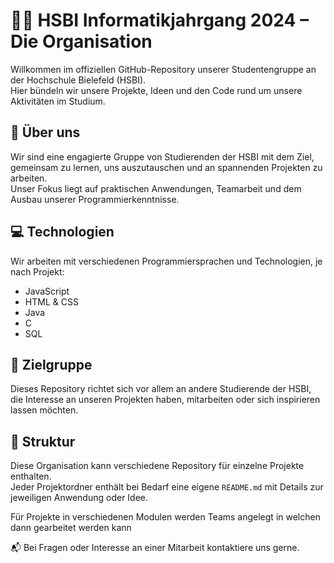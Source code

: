 # 🧑‍💻 HSBI Informatikjahrgang 2024 – Die Organisation

Willkommen im offiziellen GitHub-Repository unserer Studentengruppe an der Hochschule Bielefeld (HSBI).  
Hier bündeln wir unsere Projekte, Ideen und den Code rund um unsere Aktivitäten im Studium.

## 🎯 Über uns

Wir sind eine engagierte Gruppe von Studierenden der HSBI mit dem Ziel, gemeinsam zu lernen, uns auszutauschen und an spannenden Projekten zu arbeiten.  
Unser Fokus liegt auf praktischen Anwendungen, Teamarbeit und dem Ausbau unserer Programmierkenntnisse.

## 💻 Technologien

Wir arbeiten mit verschiedenen Programmiersprachen und Technologien, je nach Projekt:

- JavaScript
- HTML & CSS
- Java
- C
- SQL

## 📌 Zielgruppe

Dieses Repository richtet sich vor allem an andere Studierende der HSBI, die Interesse an unseren Projekten haben, mitarbeiten oder sich inspirieren lassen möchten.

## 📂 Struktur

Diese Organisation kann verschiedene Repository für einzelne Projekte enthalten.  
Jeder Projektordner enthält bei Bedarf eine eigene `README.md` mit Details zur jeweiligen Anwendung oder Idee.

Für Projekte in verschiedenen Modulen werden Teams angelegt in welchen dann gearbeitet werden kann


📬 Bei Fragen oder Interesse an einer Mitarbeit kontaktiere uns gerne.
